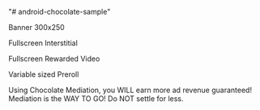 "# android-chocolate-sample" 

Banner 300x250

Fullscreen Interstitial

Fullscreen Rewarded Video

Variable sized Preroll

Using Chocolate Mediation, you WILL earn more ad revenue guaranteed!  Mediation is the WAY TO GO!  Do NOT settle for less.


